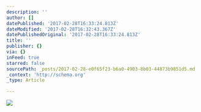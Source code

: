 ```yaml
---
description: ''
author: []
datePublished: '2017-02-28T16:33:24.813Z'
dateModified: '2017-02-28T16:32:43.367Z'
datePublishedOriginal: '2017-02-28T16:33:24.813Z'
title: ''
publisher: {}
via: {}
inFeed: true
starred: false
sourcePath: _posts/2017-02-28-e0f65f23-b6a0-4903-8b03-44873b9851d5.md
_context: 'http://schema.org'
_type: Article

---
```

![](https://the-grid-user-content.s3-us-west-2.amazonaws.com/2d888b50-4474-44cc-93fe-dad7c5cbb600.jpg)
